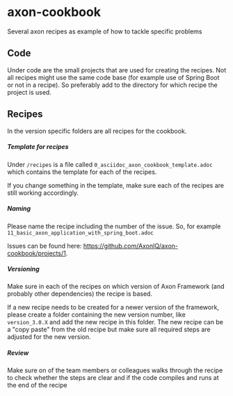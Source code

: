 # axon-cookbook
Several axon recipes as example of how to tackle specific problems

## Code
Under code are the small projects that are used for creating the recipes. Not all recipes might use the same code base (for example use of Spring Boot or not in a recipe). So preferably add to the directory for which recipe the project is used.

## Recipes
In the version specific folders are all recipes for the cookbook. 

##### Template for recipes
Under `/recipes` is a file called `0_asciidoc_axon_cookbook_template.adoc` which contains the template for each of the recipes. 

If you change something in the template, make sure each of the recipes are still working accordingly. 

##### Naming
Please name the recipe including the number of the issue. So, for example ```11_basic_axon_application_with_spring_boot.adoc```
 
Issues can be found here: https://github.com/AxonIQ/axon-cookbook/projects/1. 

##### Versioning
Make sure in each of the recipes on which version of Axon Framework (and probably other dependencies) the recipe is based. 

If a new recipe needs to be created for a newer version of the framework, please create a folder containing the new version number, like `version_3.0.X` and add the new recipe in this folder. The new recipe can be a "copy paste" from the old recipe but make sure all required steps are adjusted for the new version. 

##### Review
Make sure on of the team members or colleagues walks through the recipe to check whether the steps are clear and if the code compiles and runs at the end of the recipe

